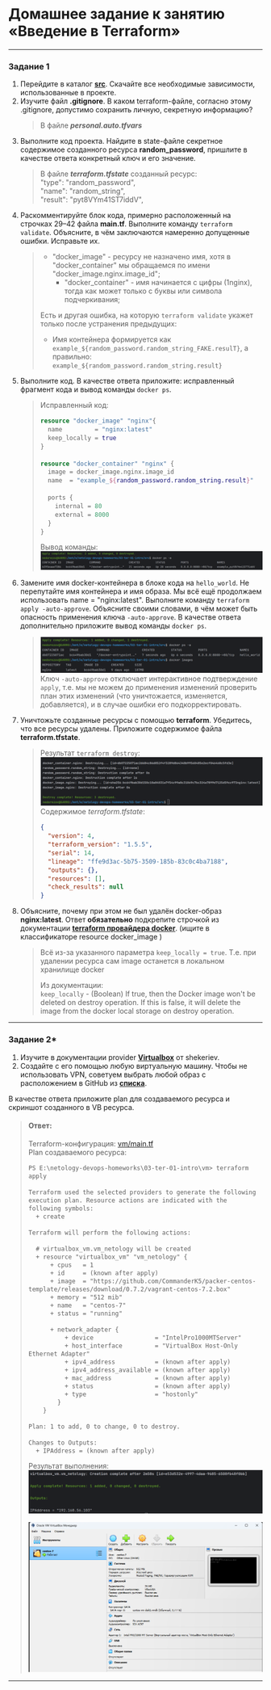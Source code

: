 # Домашнее задание к занятию «Введение в Terraform»


------

### Задание 1

1. Перейдите в каталог [**src**](https://github.com/netology-code/ter-homeworks/tree/main/01/src). Скачайте все необходимые зависимости, использованные в проекте. 
2. Изучите файл **.gitignore**. В каком terraform-файле, согласно этому .gitignore, допустимо сохранить личную, секретную информацию?
    > В файле _**personal.auto.tfvars**_
3. Выполните код проекта. Найдите в state-файле секретное содержимое созданного ресурса **random_password**, пришлите в качестве ответа конкретный ключ и его значение.
    > В файле _**terraform.tfstate**_ созданный ресурс:  
    > "type": "random_password",  
      "name": "random_string",  
      "result": "pyt8VYm41ST7iddV",
4. Раскомментируйте блок кода, примерно расположенный на строчках 29–42 файла **main.tf**.
Выполните команду ```terraform validate```. Объясните, в чём заключаются намеренно допущенные ошибки. Исправьте их.
    > * "docker_image" - ресурсу не назначено имя, хотя в "docker_container" мы обращаемся по имени "docker_image.nginx.image_id";  
    >   * "docker_container" - имя начинается с цифры (1nginx), тогда как может только с буквы или символа подчеркивания; 
    > 
    > Есть и другая ошибка, на которую `terraform validate` укажет только после устранения предыдущих:
    > * Имя контейнера формируется как `example_${random_password.random_string_FAKE.resulT}`, а правильно:
    > `example_${random_password.random_string.result}`
5. Выполните код. В качестве ответа приложите: исправленный фрагмент кода и вывод команды ```docker ps```.
    > Исправленный код:  
    >  ```terraform
    >  resource "docker_image" "nginx"{
    >    name         = "nginx:latest"
    >    keep_locally = true
    >  }
    >  
    >  resource "docker_container" "nginx" {
    >    image = docker_image.nginx.image_id
    >    name  = "example_${random_password.random_string.result}"
    >  
    >    ports {
    >      internal = 80
    >      external = 8000
    >    }
    >  }
    >  ```
    > Вывод команды:  
    > ![docker ps](img/01.png)  
6. Замените имя docker-контейнера в блоке кода на ```hello_world```. Не перепутайте имя контейнера и имя образа. Мы всё ещё продолжаем использовать name = "nginx:latest". Выполните команду ```terraform apply -auto-approve```.
Объясните своими словами, в чём может быть опасность применения ключа  ```-auto-approve```. В качестве ответа дополнительно приложите вывод команды ```docker ps```.
    > ![tf apply](img/02.png)  
    > Ключ `-auto-approve` отключает интерактивное подтверждение `apply`, т.е. мы не можем до применения изменений проверить
    > план этих изменений (что уничтожается, изменяется, добавляется), и в случае ошибки его подкорректировать.
7. Уничтожьте созданные ресурсы с помощью **terraform**. Убедитесь, что все ресурсы удалены. Приложите содержимое файла **terraform.tfstate**.
    > Результат `terraform destroy`:
    > ![destroy](img/03.png) 
    > Содержимое _terraform.tfstate_:
    > ```json
    > {
    >   "version": 4,
    >   "terraform_version": "1.5.5",
    >   "serial": 14,
    >   "lineage": "ffe9d3ac-5b75-3509-185b-83c0c4ba7188",
    >   "outputs": {},
    >   "resources": [],
    >   "check_results": null
    > }
    > ```
    > 
8. Объясните, почему при этом не был удалён docker-образ **nginx:latest**. Ответ **обязательно** подкрепите строчкой из документации [**terraform провайдера docker**](https://docs.comcloud.xyz/providers/kreuzwerker/docker/latest/docs).  (ищите в классификаторе resource docker_image )
    > Всё из-за указанного параметра `keep_locally = true`. Т.е. при удалении ресурса сам image останется в локальном хранилище docker
    > 
    > Из документации:  
    > `keep_locally` - (Boolean) If true, then the Docker image won't be deleted on destroy operation. If this is false, it will delete the image from the docker local storage on destroy operation.

------


### Задание 2*

1. Изучите в документации provider [**Virtualbox**](https://docs.comcloud.xyz/providers/shekeriev/virtualbox/latest/docs) от 
shekeriev.
2. Создайте с его помощью любую виртуальную машину. Чтобы не использовать VPN, советуем выбрать любой образ с расположением в GitHub из [**списка**](https://www.vagrantbox.es/).

В качестве ответа приложите plan для создаваемого ресурса и скриншот созданного в VB ресурса. 
> #### Ответ:
> Terraform-конфигурация: [vm/main.tf](vm/main.tf)  
> Plan создаваемого ресурса:
> ```shell
> PS E:\netology-devops-homeworks\03-ter-01-intro\vm> terraform apply  
> 
> Terraform used the selected providers to generate the following execution plan. Resource actions are indicated with the following symbols:
>   + create
> 
> Terraform will perform the following actions:
> 
>   # virtualbox_vm.vm_netology will be created
>   + resource "virtualbox_vm" "vm_netology" {
>       + cpus   = 1
>       + id     = (known after apply)
>       + image  = "https://github.com/CommanderK5/packer-centos-template/releases/download/0.7.2/vagrant-centos-7.2.box"
>       + memory = "512 mib"
>       + name   = "centos-7"
>       + status = "running"
> 
>       + network_adapter {
>           + device                 = "IntelPro1000MTServer"
>           + host_interface         = "VirtualBox Host-Only Ethernet Adapter"
>           + ipv4_address           = (known after apply)
>           + ipv4_address_available = (known after apply)
>           + mac_address            = (known after apply)
>           + status                 = (known after apply)
>           + type                   = "hostonly"
>         }
>     }
> 
> Plan: 1 to add, 0 to change, 0 to destroy.
> 
> Changes to Outputs:
>   + IPAddress = (known after apply)
> ```
> 
> Результат выполнения:  
> ![vm apply](img/04.png)
> 
> ![vm](img/05.png)  
------
